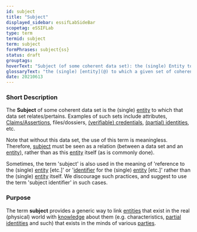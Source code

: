 ```yaml
---
id: subject
title: "Subject"
displayed_sidebar: essifLabSideBar
scopetag: eSSIFLab
type: term
termid: subject
term: subject
formPhrases: subject{ss}
status: draft
grouptags:
hoverText: "Subject (of some coherent data set): the (single) Entity to which a coherent data set relates/pertains, such as attributes, Claims/Assertions, files/dossiers, (verifiable) credentials, Partial Identities, Employment Contracts, etc."
glossaryText: "the (single) [entity](@) to which a given set of coherent data relates/pertains. Examples of such sets include attributes, [Claims/Assertions](assertion@), files/dossiers, [(verifiable) credentials](credential@), [(partial) identities](partial-identity@), [employment contracts](employment-contract@), etc."
date: 20210613
---
```


### Short Description
The **Subject** of some coherent data set is the (single) [entity](@) to which that data set relates/pertains. Examples of such sets include attributes, [Claims/Assertions](assertion@), files/dossiers, [(verifiable) credentials](credential@), [(partial) identities](partial-identity@), etc.

Note that without this data set, the use of this term is meaningless. Therefore, [subject](@) must be seen as a relation (between a data set and an [entity](@)), rather than as this [entity](@) itself (as is commonly done).

Sometimes, the term 'subject' is also used in the meaning of 'reference to the (single) [entity](@) [etc.]' or '[identifier](@) for the (single) [entity](@) [etc.]' rather than the (single) [entity](@) itself. We discourage such practices, and suggest to use the term 'subject identifier' in such cases.

### Purpose
The term **subject** provides a generic way to link [entities](@) that exist in the real (physical) world with [knowledge](@) about them (e.g. characteristics, [partial identities](partial-identity@) and such) that exists in the minds of various [parties](@).